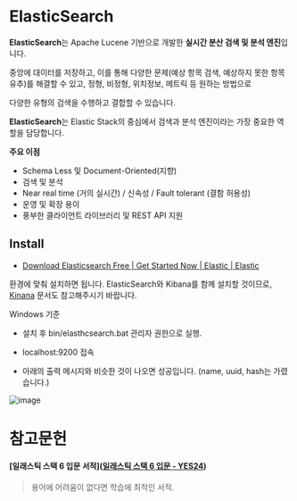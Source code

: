 # ElasticSearch

**ElasticSearch**는 Apache Lucene 기반으로 개발한 **실시간 분산 검색 및 분석 엔진**입니다. 

중앙에 대이터를 저장하고, 이를 통해 다양한 문제(예상 항목 검색, 예상하지 못한 항목 유추)를 해결할 수 있고, 정형, 비정형, 위치정보, 메트릭 등  원하는 방법으로

다양한 유형의 검색을 수행하고 결합할 수 있습니다.

**ElasticSearch**는 Elastic Stack의 중심에서 검색과 분석 엔진이라는 가장 중요한 역할을 담당합니다.



**주요 이점**

- Schema Less 및 Document-Oriented(지향)
- 검색 및 분석
- Near real time (거의 실시간)  /  신속성  / Fault tolerant (결함 허용성)
- 운영 및 확장 용이
- 풍부한 클라이언트 라이브러리 및 REST API 지원



## Install

- [Download Elasticsearch Free | Get Started Now | Elastic | Elastic](https://www.elastic.co/kr/downloads/elasticsearch)

환경에 맞춰 설치하면 됩니다. ElasticSearch와 Kibana를 함께 설치할 것이므로, [Kinana]() 문서도 참고해주시기 바랍니다.



Windows 기준

- 설치 후 bin/elasthcsearch.bat 관리자 권한으로 실행.

- localhost:9200 접속

- 아래의 출력 메시지와 비슷한 것이 나오면 성공입니다. (name, uuid, hash는 가렸습니다.)

![image](https://user-images.githubusercontent.com/22608825/103148447-fe339700-47a2-11eb-905b-681b893afa0c.png)





# 참고문헌

#### [일래스틱 스택 6 입문 서적]([일래스틱 스택 6 입문 - YES24](http://www.yes24.com/Product/Goods/61155479))

> 용어에 어려움이 없다면 학습에 최적인 서적.
